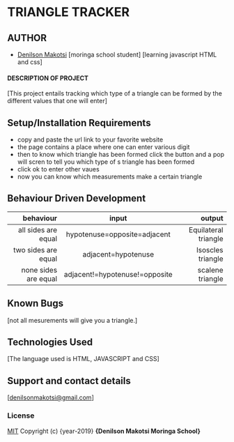 # TRIANGLE TRACKER
## AUTHOR
- [Denilson Makotsi](https://github.com/Denilson1999/triangle-tracker)
[moringa school student]
[learning javascript HTML and css]
#### DESCRIPTION OF PROJECT
[This project entails tracking which type of a triangle can be formed by the different values that one will enter]
## Setup/Installation Requirements
* copy and paste the url link to your favorite website
* the page contains a place where one can enter various digit
* then to know which triangle has been formed click the button and a pop will scren to tell you which type of s triangle has been formed
* click ok to enter other vaues
* now you can know which measurements make a certain triangle

## Behaviour Driven Development
|behaviour             |input                          |output
|---------:            |:-------:                      |------:
|all sides are equal   |hypotenuse=opposite=adjacent  | Equilateral triangle
|two sides are equal   |adjacent=hypotenuse           | Isoscles triangle
|none sides are equal  |adjacent!=hypotenuse!=opposite | scalene triangle
## Known Bugs
[not all mesurements will give you a triangle.]
## Technologies Used
[The language used is HTML, JAVASCRIPT and CSS]
## Support and contact details
[denilsonmakotsi@gmail.com]
### License
[MIT](https://choosealicense.com/licenses/mit/)
Copyright (c) {year-2019} **{Denilson Makotsi Moringa School}**
